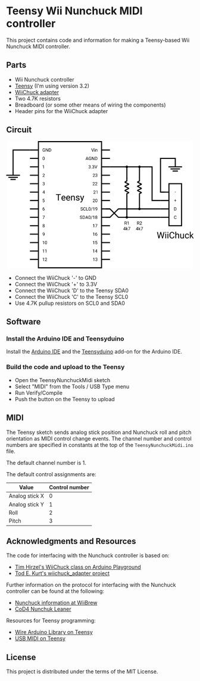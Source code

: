 Teensy Wii Nunchuck MIDI controller
===================================

This project contains code and information for making a
Teensy-based Wii Nunchuck MIDI controller.

Parts
-----

- Wii Nunchuck controller
- [Teensy](http://www.pjrc.com/teensy/index.html) (I'm using version 3.2)
- [WiiChuck adapter](http://todbot.com/blog/2008/02/18/wiichuck-wii-nunchuck-adapter-available/)
- Two 4.7K resistors
- Breadboard (or some other means of wiring the components)
- Header pins for the WiiChuck adapter

Circuit
-------

![Circuit schematic](schematic.png)

- Connect the WiiChuck '-' to GND
- Connect the WiiChuck '+' to 3.3V
- Connect the WiiChuck 'D' to the Teensy SDA0
- Connect the WiiChuck 'C' to the Teensy SCL0
- Use 4.7K pullup resistors on SCL0 and SDA0

Software
--------

### Install the Arduino IDE and Teensyduino

Install the [Arduino IDE](https://www.arduino.cc/) and the
[Teensyduino](https://www.pjrc.com/teensy/teensyduino.html) add-on for
the Arduino IDE.

### Build the code and upload to the Teensy

- Open the TeensyNunchuckMidi sketch
- Select "MIDI" from the Tools / USB Type menu
- Run Verify/Compile
- Push the button on the Teensy to upload

MIDI
----

The Teensy sketch sends analog stick position and Nunchuck roll and
pitch orientation as MIDI control change events. The channel number
and control numbers are specified in constants at the top of the
`TeensyNunchuckMidi.ino` file.

The default channel number is 1.

The default control assignments are:

| Value | Control number |
|-------|----------------|
| Analog stick X | 0 |
| Analog stick Y | 1 |
| Roll | 2 |
| Pitch | 3 |

Acknowledgments and Resources
-----------------------------

The code for interfacing with the Nunchuck controller is based on:

- [Tim Hirzel's WiiChuck class on Arduino Playground](http://playground.arduino.cc/Main/WiiChuckClass)
- [Tod E. Kurt's wiichuck_adapter project](https://github.com/todbot/wiichuck_adapter)

Further information on the protocol for interfacing with the Nunchuck
controller can be found at the following:

- [Nunchuck information at WiiBrew](http://wiibrew.org/wiki/Wiimote/Extension_Controllers/Nunchuck)
- [CoD4 Nunchuk Leaner](http://michael.lesauvage.name/cod4-nunchuk-leaner/)

Resources for Teensy programming:

- [Wire Arduino Library on Teensy](https://www.pjrc.com/teensy/td_libs_Wire.html)
- [USB MIDI on Teensy](https://www.pjrc.com/teensy/td_midi.html)

License
-------

This project is distributed under the terms of the MIT License.
